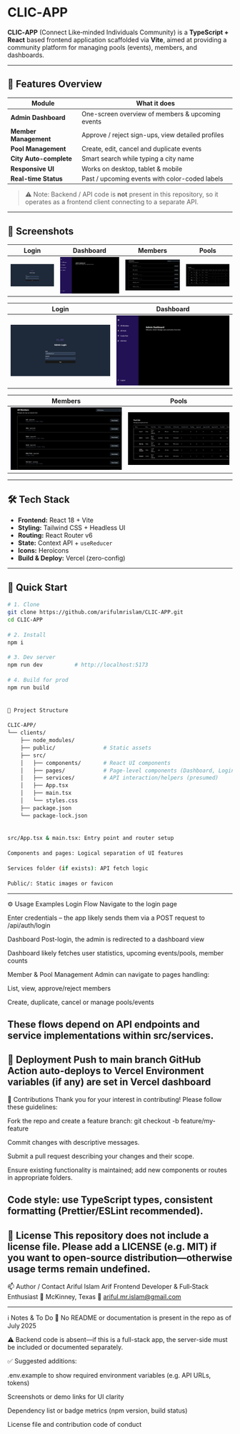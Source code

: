 # CLIC‑APP

**CLIC‑APP** (Connect Like‑minded Individuals Community) is a **TypeScript + React** based frontend application scaffolded via **Vite**, aimed at providing a community platform for managing pools (events), members, and dashboards.

---

## 🧩 Features Overview

| Module | What it does |
|--------|--------------|
| **Admin Dashboard** | One-screen overview of members & upcoming events |
| **Member Management** | Approve / reject sign-ups, view detailed profiles |
| **Pool Management** | Create, edit, cancel and duplicate events |
| **City Auto-complete** | Smart search while typing a city name |
| **Responsive UI** | Works on desktop, tablet & mobile |
| **Real-time Status** | Past / upcoming events with color-coded labels |

> ⚠️ Note: Backend / API code is **not** present in this repository, so it operates as a frontend client connecting to a separate API.

---

## 📸 Screenshots

| Login | Dashboard | Members | Pools |
|-------|-----------|---------|-------|
| ![Login](https://github.com/arifulmrislam/CLIC-APP/blob/main/clients/src/assets/admin-login.png) | ![Dashboard](https://github.com/arifulmrislam/CLIC-APP/blob/main/clients/src/assets/admin-dashboard.png) | ![Members](https://github.com/arifulmrislam/CLIC-APP/blob/main/clients/src/assets/member-list.png) | ![Pools](https://github.com/arifulmrislam/CLIC-APP/blob/main/clients/src/assets/pool-list.png) |

| Login | Dashboard |
|-------|-----------|
| ![Login](https://github.com/arifulmrislam/CLIC-APP/blob/main/clients/src/assets/admin-login.png) | ![Dashboard](https://github.com/arifulmrislam/CLIC-APP/blob/main/clients/src/assets/admin-dashboard.png) |

| Members | Pools |
|---------|-------|
| ![Members](https://github.com/arifulmrislam/CLIC-APP/blob/main/clients/src/assets/member-list.png) | ![Pools](https://github.com/arifulmrislam/CLIC-APP/blob/main/clients/src/assets/pool-list.png) |
---

## 🛠️ Tech Stack

- **Frontend:** React 18 + Vite  
- **Styling:** Tailwind CSS + Headless UI  
- **Routing:** React Router v6  
- **State:** Context API + `useReducer`  
- **Icons:** Heroicons  
- **Build & Deploy:** Vercel (zero-config)

---

## 🏁 Quick Start

```bash
# 1. Clone
git clone https://github.com/arifulmrislam/CLIC-APP.git
cd CLIC-APP

# 2. Install
npm i

# 3. Dev server
npm run dev          # http://localhost:5173

# 4. Build for prod
npm run build


📁 Project Structure

CLIC‑APP/
└── clients/
    ├── node_modules/
    ├── public/               # Static assets
    ├── src/
    │   ├── components/       # React UI components
    │   ├── pages/            # Page-level components (Dashboard, Login, Pools, Members)
    │   ├── services/         # API interaction/helpers (presumed)
    │   ├── App.tsx
    │   ├── main.tsx
    │   └── styles.css
    ├── package.json
    └── package-lock.json


src/App.tsx & main.tsx: Entry point and router setup

Components and pages: Logical separation of UI features

Services folder (if exists): API fetch logic

Public/: Static images or favicon
```

---
⚙️ Usage Examples Login Flow Navigate to the login page

Enter credentials – the app likely sends them via a POST request to /api/auth/login

Dashboard
Post-login, the admin is redirected to a dashboard view

Dashboard likely fetches user statistics, upcoming events/pools, member counts

Member & Pool Management
Admin can navigate to pages handling:

List, view, approve/reject members

Create, duplicate, cancel or manage pools/events

These flows depend on API endpoints and service implementations within src/services.
---

🚢 Deployment
Push to main branch
GitHub Action auto-deploys to Vercel
Environment variables (if any) are set in Vercel dashboard
---

🤝 Contributions
Thank you for your interest in contributing! Please follow these guidelines:

Fork the repo and create a feature branch: git checkout -b feature/my-feature

Commit changes with descriptive messages.

Submit a pull request describing your changes and their scope.

Ensure existing functionality is maintained; add new components or routes in appropriate folders.

Code style: use TypeScript types, consistent formatting (Prettier/ESLint recommended).
---
📜 License
This repository does not include a license file. Please add a LICENSE (e.g. MIT) if you want to open-source distribution—otherwise usage terms remain undefined.
---

📫 Author / Contact
Ariful Islam Arif
Frontend Developer & Full‑Stack Enthusiast
📍 McKinney, Texas
📧 ariful.mr.islam@gmail.com 

---

ℹ️ Notes & To Do
📄 No README or documentation is present in the repo as of July 2025 


⚠️ Backend code is absent—if this is a full-stack app, the server-side must be included or documented separately.

✅ Suggested additions:

.env.example to show required environment variables (e.g. API URLs, tokens)

Screenshots or demo links for UI clarity

Dependency list or badge metrics (npm version, build status)

License file and contribution code of conduct


